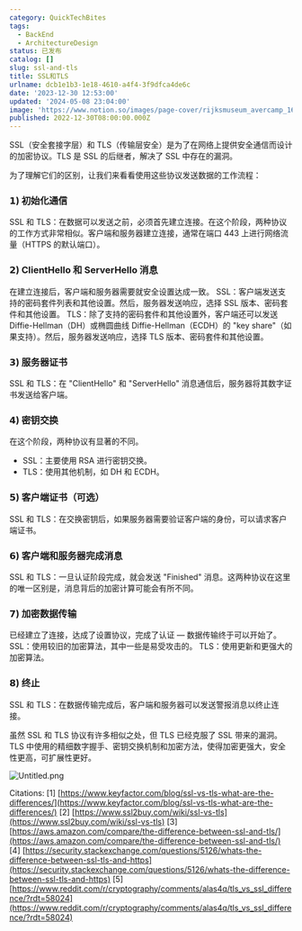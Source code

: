 ```yaml
---
category: QuickTechBites
tags:
  - BackEnd
  - ArchitectureDesign
status: 已发布
catalog: []
slug: ssl-and-tls
title: SSL和TLS
urlname: dcb1e1b3-1e18-4610-a4f4-3f9dfca4de6c
date: '2023-12-30 12:53:00'
updated: '2024-05-08 23:04:00'
image: 'https://www.notion.so/images/page-cover/rijksmuseum_avercamp_1620.jpg'
published: 2022-12-30T08:00:00.000Z
---
```


SSL（安全套接字层）和 TLS（传输层安全）是为了在网络上提供安全通信而设计的加密协议。TLS 是 SSL 的后继者，解决了 SSL 中存在的漏洞。


为了理解它们的区别，让我们来看看使用这些协议发送数据的工作流程：


### 𝟭) 初始化通信


SSL 和 TLS：在数据可以发送之前，必须首先建立连接。在这个阶段，两种协议的工作方式非常相似。客户端和服务器建立连接，通常在端口 443 上进行网络流量（HTTPS 的默认端口）。


### 𝟮) ClientHello 和 ServerHello 消息


在建立连接后，客户端和服务器需要就安全设置达成一致。
SSL：客户端发送支持的密码套件列表和其他设置。然后，服务器发送响应，选择 SSL 版本、密码套件和其他设置。
TLS：除了支持的密码套件和其他设置外，客户端还可以发送 Diffie-Hellman（DH）或椭圆曲线 Diffie-Hellman（ECDH）的 "key share"（如果支持）。然后，服务器发送响应，选择 TLS 版本、密码套件和其他设置。


### 𝟯) 服务器证书


SSL 和 TLS：在 "ClientHello" 和 "ServerHello" 消息通信后，服务器将其数字证书发送给客户端。


### 𝟰) 密钥交换


在这个阶段，两种协议有显著的不同。
- SSL：主要使用 RSA 进行密钥交换。
- TLS：使用其他机制，如 DH 和 ECDH。


### 𝟱) 客户端证书（可选）


SSL 和 TLS：在交换密钥后，如果服务器需要验证客户端的身份，可以请求客户端证书。


### 𝟲) 客户端和服务器完成消息


SSL 和 TLS：一旦认证阶段完成，就会发送 "Finished" 消息。这两种协议在这里的唯一区别是，消息背后的加密计算可能会有所不同。


### 𝟳) 加密数据传输


已经建立了连接，达成了设置协议，完成了认证 — 数据传输终于可以开始了。
SSL：使用较旧的加密算法，其中一些是易受攻击的。
TLS：使用更新和更强大的加密算法。


### 𝟴) 终止


SSL 和 TLS：在数据传输完成后，客户端和服务器可以发送警报消息以终止连接。


虽然 SSL 和 TLS 协议有许多相似之处，但 TLS 已经克服了 SSL 带来的漏洞。TLS 中使用的精细数字握手、密钥交换机制和加密方法，使得加密更强大，安全性更高，可扩展性更好。


![Untitled.png](https://prod-files-secure.s3.us-west-2.amazonaws.com/5d24fe63-e567-4804-86f9-9fdc62e13082/8ff987c5-7f31-4b50-83f5-c69ee7578c4a/Untitled.png?X-Amz-Algorithm=AWS4-HMAC-SHA256&X-Amz-Content-Sha256=UNSIGNED-PAYLOAD&X-Amz-Credential=ASIAZI2LB4662V3JBDI5%2F20250212%2Fus-west-2%2Fs3%2Faws4_request&X-Amz-Date=20250212T213315Z&X-Amz-Expires=3600&X-Amz-Security-Token=IQoJb3JpZ2luX2VjEN3%2F%2F%2F%2F%2F%2F%2F%2F%2F%2FwEaCXVzLXdlc3QtMiJHMEUCIFGmb3Y210egu99FPyz79QnEWJPpgb3pDUoD6SudSjGnAiEA85hvJTE5jdIE76MsNLMrWZdmV7ZDAu6Fs4DA67GmgecqiAQI9v%2F%2F%2F%2F%2F%2F%2F%2F%2F%2FARAAGgw2Mzc0MjMxODM4MDUiDNHG%2FVAQTeh%2FCC8zwSrcA3s9ljxAKfuszFcUJvi7nluLHniFN91jPYOjJb29wsMly7%2FPm6LgrHTg7CXkhIaiMOaICJZEYEjnrDx7b9ROlfc%2Btnrp%2BwZGekq6mFFbfOuCCQDcn1mH5KMI0EtpaRSsz%2FHh%2Bwt%2FT1BRt8lIxVe4BFtjMFB4BA8%2FNic7eUQyrf3rJvqlqVo2pFu6uuVWFak%2FPbKkZBOCDJlDQGdDbgUQ2O9HqFpYaKuH%2FilwOCexFiMwhI8XN3f%2BzLPUZ9yuw%2BFA3DUznRZO9Zs4DGEvFE7lcXmdkndZ2PUT%2BDi517%2BwoapVlTFIKLFmfbglP7k3%2Fqag7jZP9rLd%2Bu1Ga53yn42Tk3X9fpVD3PV6pXWFFIXvNJ7O6VMBfMreQYXTS4SNgAL1%2FNE2utj2AP6ZMJgFhetIgFjJMvDhEbMCm%2FNMPfTK8PzxtQ%2BmEQ6V6xbDj7ih6ad70GNqR4xa%2FpTjih%2FxMujB7XujiNGPgmjn5AIzcLT8DgQQmvv%2BNCND1UWrqW0GT4pXOk%2Bke%2FnsxP%2FwIwjX2QR9RqIZeVZF0VxdLn3W9KPGkUeULnGJDENRAIoUFsmDDwQ%2F7%2BteK%2BE%2F8nPGPmqWSLezBDrF%2BoTgk1K6%2FOmlOCmVLRuXiqFA3KMfuwadRSHDMKmMtL0GOqUBiuilSKdjev2WVq5R0zC2DorBus8GATuLg5%2Fp3R0j8Snuu1U6rD%2BEaZagrOb4YO%2FpzxNCfXH%2B6nAMkQZf9kC19GTFRfQAlE%2FKEJ5hQ0AkZRoaezgSUDfz423MNBx%2FbELQw63MTr2TbM57b6QMqAMyDe9EekCDFz%2FYp9Q0Qm6nDBMhyqqbshe2JQGLeTpa6swZkgnMmnUG7MeD7ZgLgWBNg0YgsUem&X-Amz-Signature=b4f30900d373f06965e06f32c584b60f3dc264afcf49c9eb03d11f4735b09d3e&X-Amz-SignedHeaders=host&x-id=GetObject)


Citations:
[1] [https://www.keyfactor.com/blog/ssl-vs-tls-what-are-the-differences/](https://www.keyfactor.com/blog/ssl-vs-tls-what-are-the-differences/)
[2] [https://www.ssl2buy.com/wiki/ssl-vs-tls](https://www.ssl2buy.com/wiki/ssl-vs-tls)
[3] [https://aws.amazon.com/compare/the-difference-between-ssl-and-tls/](https://aws.amazon.com/compare/the-difference-between-ssl-and-tls/)
[4] [https://security.stackexchange.com/questions/5126/whats-the-difference-between-ssl-tls-and-https](https://security.stackexchange.com/questions/5126/whats-the-difference-between-ssl-tls-and-https)
[5] [https://www.reddit.com/r/cryptography/comments/alas4q/tls_vs_ssl_difference/?rdt=58024](https://www.reddit.com/r/cryptography/comments/alas4q/tls_vs_ssl_difference/?rdt=58024)

